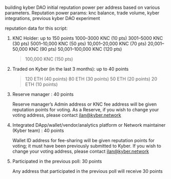building kyber DAO initial reputation power per address based on various parameters. Reputation power params: knc balance, trade volume, kyber integrations, previous kyber DAO experiment


reputation data for this script:

1. KNC Holder: up to 150 points
	1000–3000 KNC (10 pts)
	3001–5000 KNC (30 pts)
	5001–10,000 KNC (50 pts)
	10,001–20,000 KNC (70 pts)
	20,001–50,000 KNC (90 pts)
	50,001–100,000 KNC (120 pts)
	>100,000 KNC (150 pts)
2. Traded on Kyber (in the last 3 months): up to 40 points

	> 120 ETH (40 points)
	> 80 ETH (30 points)
	> 50 ETH (20 points)
	> 20 ETH (10 points)
3. Reserve manager : 40 points

	Reserve manager’s Admin address or KNC fee address will be given reputation points for voting. As a Reserve, if you wish to change your voting address, please contact ilan@kyber.network
4. Integrated DApp/wallet/vendor/analytics platform or Network maintainer (Kyber team) : 40 points

	Wallet ID address for fee-sharing will be given reputation points for voting; it must have been previously submitted to Kyber. If you wish to change your voting address, please contact ilan@kyber.network

5. Participated in the previous poll: 30 points
	
	Any address that participated in the previous poll will receive 30 points

